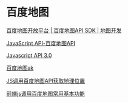 百度地图
===

[百度地图开放平台 | 百度地图API SDK | 地图开发](http://lbsyun.baidu.com/)  

[JavaScript API-百度地图API](http://lbsyun.baidu.com/index.php?title=jspopular)  

[Javascript API 3.0](http://lbsyun.baidu.com/index.php?title=jspopular3.0)  

[百度地图ak](http://lbsyun.baidu.com/apiconsole/key)


[JS调用百度地图API获取地理位置](https://www.cnblogs.com/sanhu/p/9002817.html)  

[前端js调用百度地图常用基本功能](https://www.jianshu.com/p/83e9acb5f971)  



